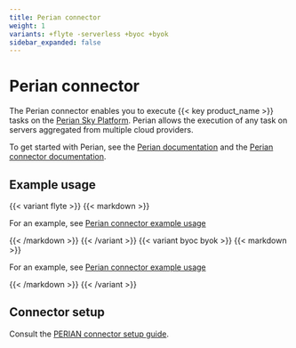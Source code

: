 ```yaml
---
title: Perian connector
weight: 1
variants: +flyte -serverless +byoc +byok
sidebar_expanded: false
---
```


# Perian connector

The Perian connector enables you to execute {{< key product_name >}} tasks on the [Perian Sky Platform](https://perian.io/).
Perian allows the execution of any task on servers aggregated from multiple cloud providers.

To get started with Perian, see the [Perian documentation](https://perian.io/docs/overview) and the [Perian connector documentation](https://perian.io/docs/flyte-getting-started).

## Example usage

{{< variant flyte >}}
{{< markdown >}}

For an example, see [Perian connector example usage](./example)

{{< /markdown >}}
{{< /variant >}}
{{< variant byoc byok >}}
{{< markdown >}}

For an example, see [Perian connector example usage](./example-union)

{{< /markdown >}}
{{< /variant >}}


## Connector setup

Consult the [PERIAN connector setup guide](https://perian.io/docs/flyte-setup-guide).

